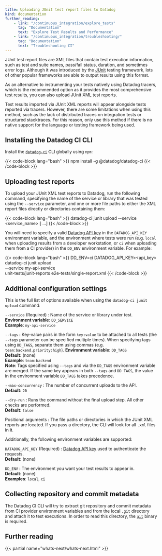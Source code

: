```yaml
---
title: Uploading JUnit test report files to Datadog
kind: documentation
further_reading:
    - link: "/continuous_integration/explore_tests"
      tag: "Documentation"
      text: "Explore Test Results and Performance"
    - link: "/continuous_integration/troubleshooting/"
      tag: "Documentation"
      text: "Troubleshooting CI"
---
```


JUnit test report files are XML files that contain test execution information, such as test and suite names, pass/fail status, duration, and sometimes error logs. Although it was introduced by the [JUnit][4] testing framework, lots of other popular frameworks are able to output results using this format.

As an alternative to instrumenting your tests natively using Datadog tracers, which is the recommended option as it provides the most comprehensive test results, you can also upload JUnit XML test reports.

Test results imported via JUnit XML reports will appear alongside tests reported via tracers. However, there are some limitations when using this method, such as the lack of distributed traces on integration tests or structured stacktraces. For this reason, only use this method if there is no native support for the language or testing framework being used.

## Installing the Datadog CI CLI

Install the [`datadog-ci`][2] CLI globally using `npm`:

{{< code-block lang="bash" >}}
npm install -g @datadog/datadog-ci
{{< /code-block >}}

## Uploading test reports

To upload your JUnit XML test reports to Datadog, run the following command, specifying the name of the service or library that was tested using the `--service` parameter, and one or more file paths to either the XML report files directly or directories containing them:

{{< code-block lang="bash" >}}
datadog-ci junit upload --service <service_name> <path> [<path> ...]
{{< /code-block >}}

You will need to specify a valid [Datadog API key][3] in the `DATADOG_API_KEY` environment variable, and the environment where tests were run (e.g. `local` when uploading results from a developer workstation, or `ci` when uploading them from a CI provider) in the `DD_ENV` environment variable. For example:

{{< code-block lang="bash" >}}
DD_ENV=ci DATADOG_API_KEY=<api_key> datadog-ci junit upload \
  --service my-api-service \
  unit-tests/junit-reports e2e-tests/single-report.xml
{{< /code-block >}}

## Additional configuration settings

This is the full list of options available when using the `datadog-ci junit upload` command:

`--service` (Required)
: Name of the service or library under test.<br/>
**Environment variable**: `DD_SERVICE`<br/>
**Example**: `my-api-service`

`--tags`
: Key-value pairs in the form `key:value` to be attached to all tests (the `--tags` parameter can be specified multiple times). When specifying tags using `DD_TAGS`, separate them using commas (e.g. `team:backend,priority:high`).
**Environment variable**: `DD_TAGS`<br/>
**Default**: (none)<br/>
**Example**: `team:backend`<br/>
**Note**: Tags specified using `--tags` and via the `DD_TAGS` environment variable are merged. If the same key appears in both `--tags` and `DD_TAGS`, the value in the environment variable `DD_TAGS` takes precedence.

`--max-concurrency`
: The number of concurrent uploads to the API.<br/>
**Default**: `20`

`--dry-run`
: Runs the command without the final upload step. All other checks are performed.<br/>
**Default**: `false`

Positional arguments
: The file paths or directories in which the JUnit XML reports are located. If you pass a directory, the CLI will look for all `.xml` files in it.

Additionally, the following environment variables are supported:

`DATADOG_API_KEY` (Required)
: [Datadog API key][3] used to authenticate the requests.<br/>
**Default**: (none)

`DD_ENV`
: The environment you want your test results to appear in.<br/>
**Default**: (none)<br/>
**Examples**: `local`, `ci`

<!-- TODO: uncomment this once we support any datacenter other than us1
`DATADOG_SITE`
: The Datadog site to upload results to.<br/>
**Default**: `datadoghq.com`<br/>
**Possible values**: `datadoghq.com`, `datadoghq.eu` or `us3.datadoghq.com`
-->

## Collecting repository and commit metadata

The Datadog CI CLI will try to extract git repository and commit metadata from CI provider environment variables and from the local `.git` directory and attach it to test executions. In order to read this directory, the [`git`][1] binary is required.

## Further reading

{{< partial name="whats-next/whats-next.html" >}}

[1]: https://git-scm.com/downloads
[2]: https://www.npmjs.com/package/@datadog/datadog-ci
[3]: https://app.datadoghq.com/account/settings#api
[4]: https://junit.org/junit5/
